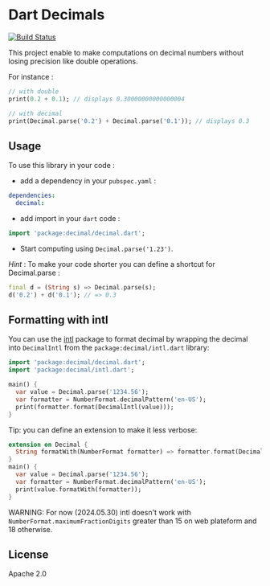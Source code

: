 # Dart Decimals

[![Build Status](https://github.com/a14n/dart-decimal/actions/workflows/dart.yml/badge.svg)](https://github.com/a14n/dart-decimal/actions/workflows/dart.yml)

This project enable to make computations on decimal numbers without losing precision like double operations.

For instance :

```dart
// with double
print(0.2 + 0.1); // displays 0.30000000000000004

// with decimal
print(Decimal.parse('0.2') + Decimal.parse('0.1')); // displays 0.3
```

## Usage
To use this library in your code :
* add a dependency in your `pubspec.yaml` :

```yaml
dependencies:
  decimal:
```

* add import in your `dart` code :

```dart
import 'package:decimal/decimal.dart';
```

* Start computing using `Decimal.parse('1.23')`.

_Hint_ : To make your code shorter you can define a shortcut for Decimal.parse :

```dart
final d = (String s) => Decimal.parse(s);
d('0.2') + d('0.1'); // => 0.3
```

## Formatting with intl

You can use the [intl](https://pub.dev/packages/intl) package to format decimal
by wrapping the decimal into `DecimalIntl` from the `package:decimal/intl.dart`
library:

```dart
import 'package:decimal/decimal.dart';
import 'package:decimal/intl.dart';

main() {
  var value = Decimal.parse('1234.56');
  var formatter = NumberFormat.decimalPattern('en-US');
  print(formatter.format(DecimalIntl(value)));
}
```

Tip: you can define an extension to make it less verbose:

```dart
extension on Decimal {
  String formatWith(NumberFormat formatter) => formatter.format(DecimalIntl(this));
}
main() {
  var value = Decimal.parse('1234.56');
  var formatter = NumberFormat.decimalPattern('en-US');
  print(value.formatWith(formatter));
}
```

WARNING: For now (2024.05.30) intl doesn't work with `NumberFormat.maximumFractionDigits` greater than 15 on web plateform and 18 otherwise.

## License
Apache 2.0
